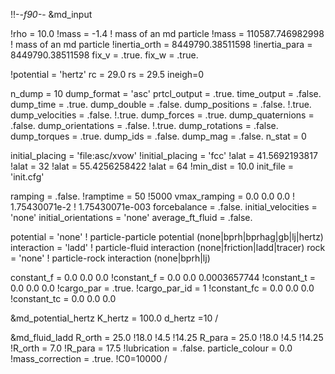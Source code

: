 !!-*-f90-*-
&md_input

!rho = 10.0
!mass = -1.4                     ! mass of an md particle
!mass = 110587.746982998          ! mass of an md particle
!inertia_orth = 8449790.38511598
!inertia_para = 8449790.38511598
fix_v = .true.
fix_w = .true.

!potential = 'hertz'
rc = 29.0 
rs = 29.5
ineigh=0

n_dump = 10 
dump_format = 'asc'
prtcl_output = .true.
time_output = .false.
dump_time = .true.
dump_double = .false.
dump_positions = .false. !.true.
dump_velocities = .false. !.true.
dump_forces = .true.
dump_quaternions = .false.
dump_orientations = .false. !.true.
dump_rotations = .false.
dump_torques = .true.
dump_ids = .false.
dump_mag = .false.
n_stat = 0

initial_placing = 'file:asc/xvow'
!initial_placing = 'fcc'
!alat = 41.5692193817 
!alat = 32 
!alat = 55.4256258422 
!alat = 64 
!min_dist = 10.0
init_file = 'init.cfg'

ramping = .false.
!ramptime = 50 !5000
vmax_ramping = 0.0 0.0 0.0 ! 1.75430071e-2  ! 1.75430071e-003
forcebalance = .false.
initial_velocities = 'none'
initial_orientations = 'none'
average_ft_fluid = .false.


potential = 'none'   ! particle-particle potential (none|bprh|bprhag|gb|lj|hertz)
interaction = 'ladd' ! particle-fluid interaction (none|friction|ladd|tracer)
rock = 'none'                     ! particle-rock interaction (none|bprh|lj)

constant_f = 0.0 0.0 0.0
!constant_f = 0.0 0.0 0.0003657744
!constant_t = 0.0 0.0 0.0
!cargo_par = .true.
!cargo_par_id = 1
!constant_fc = 0.0 0.0 0.0
!constant_tc = 0.0 0.0 0.0

&md_potential_hertz
K_hertz = 100.0
d_hertz =10
/

&md_fluid_ladd
R_orth = 25.0 !18.0 !4.5  !14.25
R_para = 25.0 !18.0 !4.5  !14.25
!R_orth = 7.0
!R_para = 17.5
!lubrication = .false.
particle_colour = 0.0
!mass_correction = .true.
!C0=10000
/

